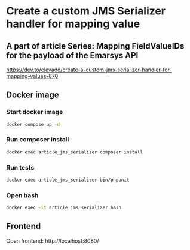 # Create a custom JMS Serializer handler for mapping value

## A part of article Series: Mapping FieldValueIDs for the payload of the Emarsys API

https://dev.to/elevado/create-a-custom-jms-serializer-handler-for-mapping-values-670

## Docker image

### Start docker image
```bash
docker compose up -d
```

### Run composer install
```bash
docker exec article_jms_serializer composer install
```

### Run tests
```bash
docker exec article_jms_serializer bin/phpunit
```

### Open bash

```bash
docker exec -it article_jms_serializer bash
```

## Frontend

Open frontend: http://localhost:8080/
